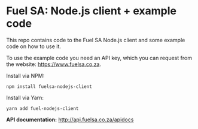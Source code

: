 
# Fuel SA: Node.js client + example code

This repo contains code to the Fuel SA Node.js client and some example code on how to use it.

To use the example code you need an API key, which you can request from the website: https://www.fuelsa.co.za.

Install via NPM:

    npm install fuelsa-nodejs-client
Install via Yarn:

    yarn add fuel-nodejs-client

**API documentation:** http://api.fuelsa.co.za/apidocs
